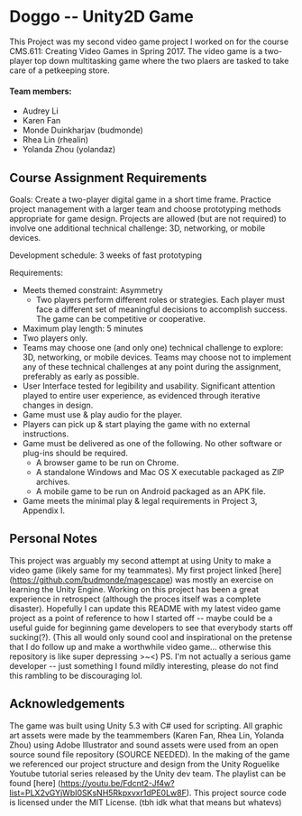 # Doggo -- Unity2D Game

This Project was my second video game project I worked on for the course CMS.611: Creating Video Games in Spring 2017. The video game is a two-player top down multitasking game where the two plaers are tasked to take care of a petkeeping store.

#### Team members:
- Audrey Li
- Karen Fan
- Monde Duinkharjav (budmonde)
- Rhea Lin (rhealin)
- Yolanda Zhou (yolandaz)

## Course Assignment Requirements

Goals: Create a two-player digital game in a short time frame. Practice project management with a larger team and choose prototyping methods appropriate for game design. Projects are allowed (but are not required) to involve one additional technical challenge: 3D, networking, or mobile devices.

Development schedule: 3 weeks of fast prototyping

Requirements:
- Meets themed constraint: Asymmetry
  - Two players perform different roles or strategies. Each player must face a different set of meaningful decisions to accomplish success. The game can be competitive or cooperative.
- Maximum play length: 5 minutes
- Two players only.
- Teams may choose one (and only one) technical challenge to explore: 3D, networking, or mobile devices. Teams may choose not to implement any of these technical challenges at any point during the assignment, preferably as early as possible.
- User Interface tested for legibility and usability. Significant attention played to entire user experience, as evidenced through iterative changes in design.
- Game must use & play audio for the player.
- Players can pick up & start playing the game with no external instructions.
- Game must be delivered as one of the following. No other software or plug-ins should be required.
  - A browser game to be run on Chrome.
  - A standalone Windows and Mac OS X executable packaged as ZIP archives.
  - A mobile game to be run on Android packaged as an APK file.
- Game meets the minimal play & legal requirements in Project 3, Appendix I.


## Personal Notes

This project was arguably my second attempt at using Unity to make a video game (likely same for my teammates). My first project linked [here] (https://github.com/budmonde/magescape) was mostly an exercise on learning the Unity Engine. Working on this project has been a great experience in retrospect (although the proces itself was a complete disaster). Hopefully I can update this README with my latest video game project as a point of reference to how I started off -- maybe could be a useful guide for beginning game developers to see that everybody starts off sucking(?). (This all would only sound cool and inspirational on the pretense that I do follow up and make a worthwhile video game... otherwise this repository is like super depressing >~<) PS. I'm not actually a serious game developer -- just something I found mildly interesting, please do not find this rambling to be discouraging lol.

## Acknowledgements

The game was built using Unity 5.3 with C# used for scripting. All graphic art assets were made by the teammembers (Karen Fan, Rhea Lin, Yolanda Zhou) using Adobe Illustrator and sound assets were used from an open source sound file repository (SOURCE NEEDED). In the making of the game we referenced our project structure and design from the Unity Roguelike Youtube tutorial series released by the Unity dev team. The playlist can be found [here] (https://youtu.be/Fdcnt2-Jf4w?list=PLX2vGYjWbI0SKsNH5Rkpxvxr1dPE0Lw8F). This project source code is licensed under the MIT License. (tbh idk what that means but whatevs)

